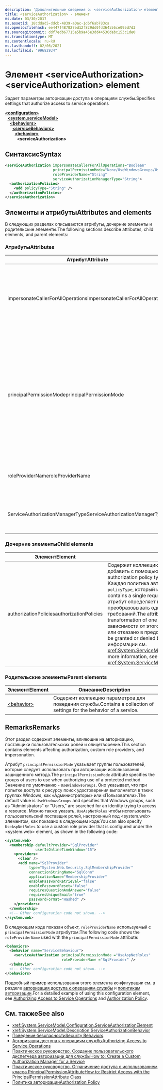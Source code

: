 ```yaml
---
description: 'Дополнительные сведения о: <serviceAuthorization> element'
title: <serviceAuthorization> - элемент
ms.date: 03/30/2017
ms.assetid: 18cddad5-ddcb-4839-a0ac-1d6f6ab783ca
ms.openlocfilehash: ee447f487027ed12f829dd0fd364556ce095d7d3
ms.sourcegitcommit: ddf7edb67715a5b9a45e3dd44536dabc153c1de0
ms.translationtype: MT
ms.contentlocale: ru-RU
ms.lasthandoff: 02/06/2021
ms.locfileid: "99682934"
---
```

# <a name="serviceauthorization-element"></a><span data-ttu-id="b2ce4-103">Элемент \<serviceAuthorization></span><span class="sxs-lookup"><span data-stu-id="b2ce4-103">\<serviceAuthorization> element</span></span>

<span data-ttu-id="b2ce4-104">Задает параметры авторизации доступа к операциям службы.</span><span class="sxs-lookup"><span data-stu-id="b2ce4-104">Specifies settings that authorize access to service operations</span></span>

[**\<configuration>**](../configuration-element.md)\
&nbsp;&nbsp;[**\<system.serviceModel>**](system-servicemodel.md)\
&nbsp;&nbsp;&nbsp;&nbsp;[**\<behaviors>**](behaviors.md)\
&nbsp;&nbsp;&nbsp;&nbsp;&nbsp;&nbsp;[**\<serviceBehaviors>**](servicebehaviors.md)\
&nbsp;&nbsp;&nbsp;&nbsp;&nbsp;&nbsp;&nbsp;&nbsp;[**\<behavior>**](behavior-of-servicebehaviors.md)\
&nbsp;&nbsp;&nbsp;&nbsp;&nbsp;&nbsp;&nbsp;&nbsp;&nbsp;&nbsp;**\<serviceAuthorization>**  

## <a name="syntax"></a><span data-ttu-id="b2ce4-105">Синтаксис</span><span class="sxs-lookup"><span data-stu-id="b2ce4-105">Syntax</span></span>

```xml
<serviceAuthorization impersonateCallerForAllOperations="Boolean"
                      principalPermissionMode="None/UseWindowsGroups/UseAspNetRoles/Custom"
                      roleProviderName="String"
                      serviceAuthorizationManagerType="String">
  <authorizationPolicies>
    <add policyType="String" />
  </authorizationPolicies>
</serviceAuthorization>
```

## <a name="attributes-and-elements"></a><span data-ttu-id="b2ce4-106">Элементы и атрибуты</span><span class="sxs-lookup"><span data-stu-id="b2ce4-106">Attributes and elements</span></span>

<span data-ttu-id="b2ce4-107">В следующих разделах описываются атрибуты, дочерние элементы и родительские элементы.</span><span class="sxs-lookup"><span data-stu-id="b2ce4-107">The following sections describe attributes, child elements, and parent elements:</span></span>

### <a name="attributes"></a><span data-ttu-id="b2ce4-108">Атрибуты</span><span class="sxs-lookup"><span data-stu-id="b2ce4-108">Attributes</span></span>

|<span data-ttu-id="b2ce4-109">Атрибут</span><span class="sxs-lookup"><span data-stu-id="b2ce4-109">Attribute</span></span>|<span data-ttu-id="b2ce4-110">Описание</span><span class="sxs-lookup"><span data-stu-id="b2ce4-110">Description</span></span>|  
|---------------|-----------------|  
|<span data-ttu-id="b2ce4-111">impersonateCallerForAllOperations</span><span class="sxs-lookup"><span data-stu-id="b2ce4-111">impersonateCallerForAllOperations</span></span>|<span data-ttu-id="b2ce4-112">Логическое значение, которое определяет, должны ли все операции службы олицетворять вызывающий объект.</span><span class="sxs-lookup"><span data-stu-id="b2ce4-112">A Boolean value that specifies if all the operations in the service impersonate the caller.</span></span> <span data-ttu-id="b2ce4-113">Значение по умолчанию — `false`.</span><span class="sxs-lookup"><span data-stu-id="b2ce4-113">The default is `false`.</span></span><br /><br /> <span data-ttu-id="b2ce4-114">Если конкретная операция службы олицетворяет вызывающий объект, контекст потока переключается на контекст вызывающего объекта перед выполнением указанной службы.</span><span class="sxs-lookup"><span data-stu-id="b2ce4-114">When a specific service operation impersonates the caller, the thread context is switched to the caller context before executing the specified service.</span></span>|  
|<span data-ttu-id="b2ce4-115">principalPermissionMode</span><span class="sxs-lookup"><span data-stu-id="b2ce4-115">principalPermissionMode</span></span>|<span data-ttu-id="b2ce4-116">Определяет участников, используемых для выполнения операций на сервере.</span><span class="sxs-lookup"><span data-stu-id="b2ce4-116">Sets the principal used to carry out operations on the server.</span></span> <span data-ttu-id="b2ce4-117">В эти значения входят:</span><span class="sxs-lookup"><span data-stu-id="b2ce4-117">Values include the following:</span></span><br /><br /> <span data-ttu-id="b2ce4-118">— Нет</span><span class="sxs-lookup"><span data-stu-id="b2ce4-118">-   None</span></span><br /><span data-ttu-id="b2ce4-119">-Усевиндовсграупс</span><span class="sxs-lookup"><span data-stu-id="b2ce4-119">-   UseWindowsGroups</span></span><br /><span data-ttu-id="b2ce4-120">-UseAspNetRoles</span><span class="sxs-lookup"><span data-stu-id="b2ce4-120">-   UseAspNetRoles</span></span><br /><span data-ttu-id="b2ce4-121">— Пользовательский</span><span class="sxs-lookup"><span data-stu-id="b2ce4-121">-   Custom</span></span><br /><br /> <span data-ttu-id="b2ce4-122">Значение по умолчанию - «UseWindowsGroups».</span><span class="sxs-lookup"><span data-stu-id="b2ce4-122">The default value is UseWindowsGroups.</span></span> <span data-ttu-id="b2ce4-123">Это значение типа <xref:System.ServiceModel.Description.PrincipalPermissionMode>.</span><span class="sxs-lookup"><span data-stu-id="b2ce4-123">The value is of type <xref:System.ServiceModel.Description.PrincipalPermissionMode>.</span></span> <span data-ttu-id="b2ce4-124">Дополнительные сведения об использовании этого атрибута см. в разделе [как ограничить доступ с помощью класса PrincipalPermissionAttribute](../../../wcf/how-to-restrict-access-with-the-principalpermissionattribute-class.md).</span><span class="sxs-lookup"><span data-stu-id="b2ce4-124">For more information on using this attribute, see [How to: Restrict Access with the PrincipalPermissionAttribute Class](../../../wcf/how-to-restrict-access-with-the-principalpermissionattribute-class.md).</span></span>|  
|<span data-ttu-id="b2ce4-125">roleProviderName</span><span class="sxs-lookup"><span data-stu-id="b2ce4-125">roleProviderName</span></span>|<span data-ttu-id="b2ce4-126">Строка, указывающая имя поставщика роли, который предоставляет сведения о роли для приложения Windows Communication Foundation (WCF).</span><span class="sxs-lookup"><span data-stu-id="b2ce4-126">A string that specifies the name of the role provider, which provides role information for a Windows Communication Foundation (WCF) application.</span></span> <span data-ttu-id="b2ce4-127">Значение по умолчанию - пустая строка.</span><span class="sxs-lookup"><span data-stu-id="b2ce4-127">The default is an empty string.</span></span>|  
|<span data-ttu-id="b2ce4-128">ServiceAuthorizationManagerType</span><span class="sxs-lookup"><span data-stu-id="b2ce4-128">ServiceAuthorizationManagerType</span></span>|<span data-ttu-id="b2ce4-129">Строка, содержащая имя типа диспетчера авторизации служб.</span><span class="sxs-lookup"><span data-stu-id="b2ce4-129">A string containing the type of the service authorization manager.</span></span> <span data-ttu-id="b2ce4-130">Для получения дополнительной информации см. <xref:System.ServiceModel.ServiceAuthorizationManager>.</span><span class="sxs-lookup"><span data-stu-id="b2ce4-130">For more information, see <xref:System.ServiceModel.ServiceAuthorizationManager>.</span></span>|  

### <a name="child-elements"></a><span data-ttu-id="b2ce4-131">Дочерние элементы</span><span class="sxs-lookup"><span data-stu-id="b2ce4-131">Child elements</span></span>

|<span data-ttu-id="b2ce4-132">Элемент</span><span class="sxs-lookup"><span data-stu-id="b2ce4-132">Element</span></span>|<span data-ttu-id="b2ce4-133">Описание</span><span class="sxs-lookup"><span data-stu-id="b2ce4-133">Description</span></span>|  
|-------------|-----------------|  
|<span data-ttu-id="b2ce4-134">authorizationPolicies</span><span class="sxs-lookup"><span data-stu-id="b2ce4-134">authorizationPolicies</span></span>|<span data-ttu-id="b2ce4-135">Содержит коллекцию типов политик авторизации, которые можно добавить с помощью ключевого слова`add`.</span><span class="sxs-lookup"><span data-stu-id="b2ce4-135">Contains a collection of authorization policy types, which can be added using the `add` keyword.</span></span> <span data-ttu-id="b2ce4-136">Каждая политика авторизации содержит один обязательный атрибут `policyType`, который имеет строковый тип.</span><span class="sxs-lookup"><span data-stu-id="b2ce4-136">Each authorization policy contains a single required `policyType` attribute that is a string.</span></span> <span data-ttu-id="b2ce4-137">Данный атрибут определяет политику авторизации, которая позволяет преобразовывать один набор входных требований в другой набор требований.</span><span class="sxs-lookup"><span data-stu-id="b2ce4-137">The attribute specifies an authorization policy, which enables transformation of one set of input claims into another set of claims.</span></span> <span data-ttu-id="b2ce4-138">В зависимости от этого может быть предоставлено управление доступом или отказано в предоставлении управления доступом.</span><span class="sxs-lookup"><span data-stu-id="b2ce4-138">Access control can be granted or denied based on that.</span></span> <span data-ttu-id="b2ce4-139">Для получения дополнительной информации см. <xref:System.ServiceModel.Configuration.AuthorizationPolicyTypeElement>.</span><span class="sxs-lookup"><span data-stu-id="b2ce4-139">For more information, see <xref:System.ServiceModel.Configuration.AuthorizationPolicyTypeElement>.</span></span>|  

### <a name="parent-elements"></a><span data-ttu-id="b2ce4-140">Родительские элементы</span><span class="sxs-lookup"><span data-stu-id="b2ce4-140">Parent elements</span></span>

|<span data-ttu-id="b2ce4-141">Элемент</span><span class="sxs-lookup"><span data-stu-id="b2ce4-141">Element</span></span>|<span data-ttu-id="b2ce4-142">Описание</span><span class="sxs-lookup"><span data-stu-id="b2ce4-142">Description</span></span>|  
|-------------|-----------------|  
|[\<behavior>](behavior-of-endpointbehaviors.md)|<span data-ttu-id="b2ce4-143">Содержит коллекцию параметров для поведения службы.</span><span class="sxs-lookup"><span data-stu-id="b2ce4-143">Contains a collection of settings for the behavior of a service.</span></span>|  

## <a name="remarks"></a><span data-ttu-id="b2ce4-144">Remarks</span><span class="sxs-lookup"><span data-stu-id="b2ce4-144">Remarks</span></span>

<span data-ttu-id="b2ce4-145">Этот раздел содержит элементы, влияющие на авторизацию, поставщики пользовательских ролей и олицетворение.</span><span class="sxs-lookup"><span data-stu-id="b2ce4-145">This section contains elements affecting authorization, custom role providers, and impersonation.</span></span>  
  
<span data-ttu-id="b2ce4-146">Атрибут `principalPermissionMode` указывает группы пользователей, которые следует использовать при авторизации использования защищенного метода.</span><span class="sxs-lookup"><span data-stu-id="b2ce4-146">The `principalPermissionMode` attribute specifies the groups of users to use when authorizing use of a protected method.</span></span> <span data-ttu-id="b2ce4-147">Значение по умолчанию - `UseWindowsGroups`. Оно указывает, что при попытке доступа к ресурсу поиск удостоверения выполняется в таких группах Windows, как «Администраторы» или «Пользователи».</span><span class="sxs-lookup"><span data-stu-id="b2ce4-147">The default value is `UseWindowsGroups` and specifies that Windows groups, such as "Administrators" or "Users," are searched for an identity trying to access a resource.</span></span> <span data-ttu-id="b2ce4-148">Можно также указать, `UseAspNetRoles` чтобы использовать пользовательский поставщик ролей, настроенный под \<system.web> элементом, как показано в следующем коде:</span><span class="sxs-lookup"><span data-stu-id="b2ce4-148">You can also specify `UseAspNetRoles` to use a custom role provider that is configured under the \<system.web> element, as shown in the following code:</span></span>

```xml
<system.web>
  <membership defaultProvider="SqlProvider"
              userIsOnlineTimeWindow="15">
    <providers>
      <clear />
      <add name="SqlProvider"
           type="System.Web.Security.SqlMembershipProvider"
           connectionStringName="SqlConn"
           applicationName="MembershipProvider"
           enablePasswordRetrieval="false"
           enablePasswordReset="false"
           requiresQuestionAndAnswer="false"
           requiresUniqueEmail="true"
           passwordFormat="Hashed" />
    </providers>
  </membership>
  <!-- Other configuration code not shown. -->
</system.web>
```
  
<span data-ttu-id="b2ce4-149">В следующем коде показан объект, `roleProviderName` используемый с `principalPermissionMode` атрибутом:</span><span class="sxs-lookup"><span data-stu-id="b2ce4-149">The following code shows the `roleProviderName` used with the `principalPermissionMode` attribute:</span></span>
  
```xml
<behaviors>
  <behavior name="ServiceBehaviour">
    <serviceAuthorization principalPermissionMode ="UseAspNetRoles"
                          roleProviderName ="SqlProvider" />
  </behavior>
  <!-- Other configuration code not shown. -->
</behaviors>
```

<span data-ttu-id="b2ce4-150">Подробный пример использования этого элемента конфигурации см. в разделе [авторизация доступа к операциям службы](../../../wcf/samples/authorizing-access-to-service-operations.md) и [политикам авторизации](../../../wcf/samples/authorization-policy.md).</span><span class="sxs-lookup"><span data-stu-id="b2ce4-150">For a detailed example of using this configuration element, see [Authorizing Access to Service Operations](../../../wcf/samples/authorizing-access-to-service-operations.md) and [Authorization Policy](../../../wcf/samples/authorization-policy.md).</span></span>
  
## <a name="see-also"></a><span data-ttu-id="b2ce4-151">См. также</span><span class="sxs-lookup"><span data-stu-id="b2ce4-151">See also</span></span>

- <xref:System.ServiceModel.Configuration.ServiceAuthorizationElement>
- <xref:System.ServiceModel.Description.ServiceAuthorizationBehavior>
- [<span data-ttu-id="b2ce4-152">Поведение безопасности</span><span class="sxs-lookup"><span data-stu-id="b2ce4-152">Security Behaviors</span></span>](../../../wcf/feature-details/security-behaviors-in-wcf.md)
- [<span data-ttu-id="b2ce4-153">Авторизация доступа к операциям службы</span><span class="sxs-lookup"><span data-stu-id="b2ce4-153">Authorizing Access to Service Operations</span></span>](../../../wcf/samples/authorizing-access-to-service-operations.md)
- [<span data-ttu-id="b2ce4-154">Практическое руководство. Создание пользовательского диспетчера авторизации для службы</span><span class="sxs-lookup"><span data-stu-id="b2ce4-154">How to: Create a Custom Authorization Manager for a Service</span></span>](../../../wcf/extending/how-to-create-a-custom-authorization-manager-for-a-service.md)
- [<span data-ttu-id="b2ce4-155">Практическое руководство. Ограничение доступа с использованием класса PrincipalPermissionAttribute</span><span class="sxs-lookup"><span data-stu-id="b2ce4-155">How to: Restrict Access with the PrincipalPermissionAttribute Class</span></span>](../../../wcf/how-to-restrict-access-with-the-principalpermissionattribute-class.md)
- [<span data-ttu-id="b2ce4-156">Политика авторизации</span><span class="sxs-lookup"><span data-stu-id="b2ce4-156">Authorization Policy</span></span>](../../../wcf/samples/authorization-policy.md)
